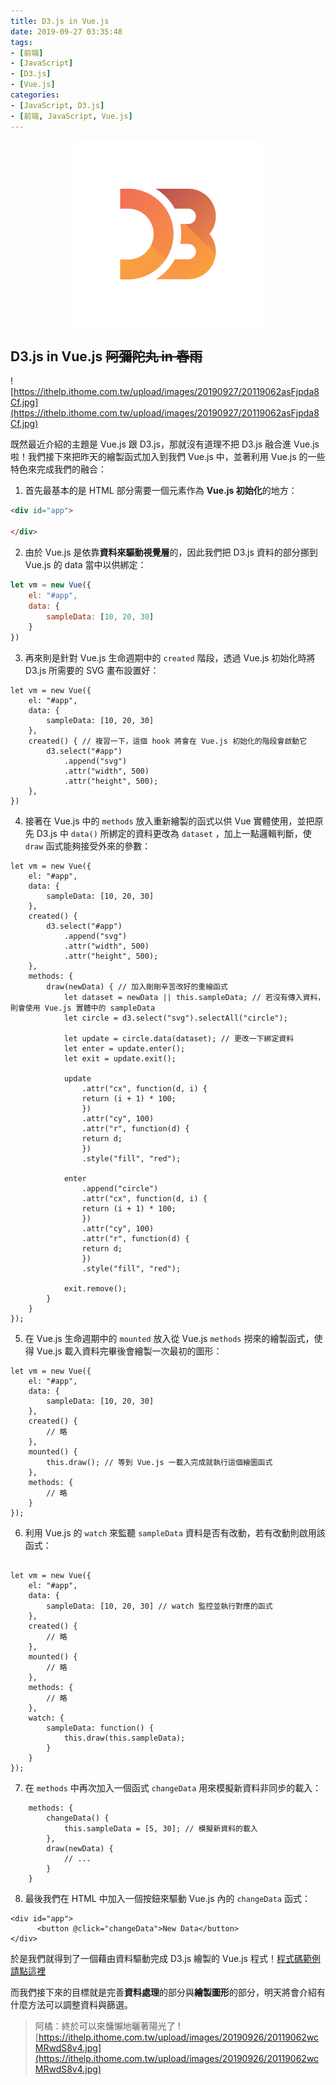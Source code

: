 ```yaml
---
title: D3.js in Vue.js
date: 2019-09-27 03:35:48
tags:
- [前端]
- [JavaScript]
- [D3.js]
- [Vue.js]
categories: 
- [JavaScript, D3.js]
- [前端, JavaScript, Vue.js]
---
```


<div style="display:flex;justify-content:center;">
  <img style="object-fit:cover;" alt="d3-logo" src='/images/d3js/d3.png' width='300px' height='300px' />
</div>

## D3.js in Vue.js ~~阿彌陀丸 in 春雨~~
![https://ithelp.ithome.com.tw/upload/images/20190927/20119062asFjpda8Cf.jpg](https://ithelp.ithome.com.tw/upload/images/20190927/20119062asFjpda8Cf.jpg)

既然最近介紹的主題是 Vue.js 跟 D3.js，那就沒有道理不把 D3.js 融合進 Vue.js 啦！我們接下來把昨天的繪製函式加入到我們 Vue.js 中，並著利用 Vue.js 的一些特色來完成我們的融合：

<!--more-->

1. 首先最基本的是 HTML 部分需要一個元素作為 **Vue.js 初始化**的地方：

```html
<div id="app">
      
</div>
```

2. 由於 Vue.js 是依靠**資料來驅動視覺層**的，因此我們把 D3.js 資料的部分挪到 Vue.js 的 data 當中以供綁定：

```javascript
let vm = new Vue({
    el: "#app",
    data: {
        sampleData: [10, 20, 30]
    }
})
```

3. 再來則是針對 Vue.js 生命週期中的 `created` 階段，透過 Vue.js 初始化時將 D3.js 所需要的 SVG 畫布設置好：

```
let vm = new Vue({
    el: "#app",
    data: {
        sampleData: [10, 20, 30]
    },
    created() { // 複習一下，這個 hook 將會在 Vue.js 初始化的階段會啟動它
        d3.select("#app")
            .append("svg")
            .attr("width", 500)
            .attr("height", 500);
    },
})
```

4. 接著在 Vue.js 中的 `methods` 放入重新繪製的函式以供 Vue 實體使用，並把原先 D3.js 中 `data()` 所綁定的資料更改為 `dataset` ，加上一點邏輯判斷，使 `draw` 函式能夠接受外來的參數：

```
let vm = new Vue({
    el: "#app",
    data: {
        sampleData: [10, 20, 30]
    },
    created() {
        d3.select("#app")
            .append("svg")
            .attr("width", 500)
            .attr("height", 500);
    },
    methods: {
        draw(newData) { // 加入剛剛辛苦改好的重繪函式
            let dataset = newData || this.sampleData; // 若沒有傳入資料，則會使用 Vue.js 實體中的 sampleData
            let circle = d3.select("svg").selectAll("circle");

            let update = circle.data(dataset); // 更改一下綁定資料
            let enter = update.enter();
            let exit = update.exit();

            update
                .attr("cx", function(d, i) {
                return (i + 1) * 100;
                })
                .attr("cy", 100)
                .attr("r", function(d) {
                return d;
                })
                .style("fill", "red");

            enter
                .append("circle")
                .attr("cx", function(d, i) {
                return (i + 1) * 100;
                })
                .attr("cy", 100)
                .attr("r", function(d) {
                return d;
                })
                .style("fill", "red");

            exit.remove();
        }
    }
});
```

5. 在 Vue.js 生命週期中的 `mounted` 放入從 Vue.js `methods` 撈來的繪製函式，使得 Vue.js 載入資料完畢後會繪製一次最初的圖形：

```
let vm = new Vue({
    el: "#app",
    data: {
        sampleData: [10, 20, 30]
    },
    created() {
        // 略
    },
    mounted() { 
        this.draw(); // 等到 Vue.js 一載入完成就執行這個繪圖函式
    },
    methods: {
        // 略
    }
});
```

6. 利用 Vue.js 的 `watch` 來監聽 `sampleData` 資料是否有改動，若有改動則啟用該函式：
```

let vm = new Vue({
    el: "#app",
    data: {
        sampleData: [10, 20, 30] // watch 監控並執行對應的函式
    },
    created() {
        // 略
    },
    mounted() { 
        // 略
    },
    methods: {
        // 略
    },
    watch: {
        sampleData: function() {
            this.draw(this.sampleData);
        }
    }
});
```

7. 在 `methods` 中再次加入一個函式 `changeData` 用來模擬新資料非同步的載入：
```
    methods: {
        changeData() { 
            this.sampleData = [5, 30]; // 模擬新資料的載入
        },
        draw(newData) {
            // ...
        }
    }
```

8. 最後我們在 HTML 中加入一個按鈕來驅動 Vue.js 內的 `changeData` 函式：

```
<div id="app">
      <button @click="changeData">New Data</button>
</div>
```

於是我們就得到了一個藉由資料驅動完成 D3.js 繪製的 Vue.js 程式！[程式碼範例請點這裡](https://codepen.io/ShawnLin0201/pen/rNBbyqX)

而我們接下來的目標就是完善**資料處理**的部分與**繪製圖形**的部分，明天將會介紹有什麼方法可以調整資料與篩選。

> 阿橘：終於可以來慵懶地曬著陽光了
> ![https://ithelp.ithome.com.tw/upload/images/20190926/20119062wcMRwdS8v4.jpg](https://ithelp.ithome.com.tw/upload/images/20190926/20119062wcMRwdS8v4.jpg)
